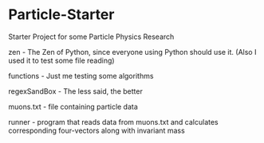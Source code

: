 # Particle-Starter
Starter Project for some Particle Physics Research



zen - The Zen of Python, since everyone using Python should use it. (Also I used it to test some file reading)

functions - Just me testing some algorithms

regexSandBox - The less said, the better

muons.txt - file containing particle data

runner - program that reads data from muons.txt and calculates corresponding four-vectors along with invariant mass
